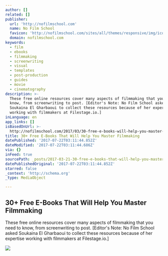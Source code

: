 ```yaml
---
author: []
related: []
publisher:
  url: 'http://nofilmschool.com'
  name: No Film School
  favicon: 'http://nofilmschool.com/sites/all/themes/responsive/img/icons/favicon.ico'
  domain: nofilmschool.com
keywords:
  - film
  - ebooks
  - filmmaking
  - screenwriting
  - visual
  - templates
  - post-production
  - guides
  - movie
  - cinematography
description: >-
  These free online resources cover many aspects of filmmaking that you need to
  know, from screenwriting to post. [Editor's Note: No Film School asked
  Soukaina El Gharbaoui to collect these resources because of her expertise
  working with filmmakers at Filestage.io.]
inLanguage: en
app_links: []
isBasedOnUrl: >-
  http://nofilmschool.com/2017/03/30-free-e-books-will-help-you-master-filmmaking
title: 30+ Free E-Books That Will Help You Master Filmmaking
datePublished: '2017-07-22T03:11:44.852Z'
dateModified: '2017-07-22T03:11:44.686Z'
via: {}
inFeed: true
sourcePath: _posts/2017-03-21-30-free-e-books-that-will-help-you-master-filmmaking.md
datePublishedOriginal: '2017-07-22T03:11:44.852Z'
starred: false
_context: 'http://schema.org'
_type: MediaObject

---
```

<article style=""><h1>30+ Free E-Books That Will Help You Master Filmmaking</h1><p>These free online resources cover many aspects of filmmaking that you need to know, from screenwriting to post. [Editor's Note: No Film School asked Soukaina El Gharbaoui to collect these resources because of her expertise working with filmmakers at Filestage.io.]</p><img src="http://nofilmschool.com/sites/default/files/styles/facebook/public/shutterstock_588339611.jpg?itok=rWF0o5Hz" /></article>